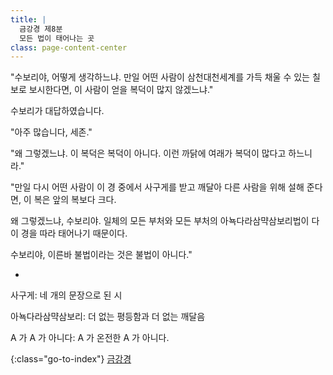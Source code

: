 ```yaml
---
title: |
  금강경 제8분
  모든 법이 태어나는 곳
class: page-content-center
---
```


"수보리야, 어떻게 생각하느냐.
만일 어떤 사람이 삼천대천세계를 가득 채울 수 있는 칠보로 보시한다면,
이 사람이 얻을 복덕이 많지 않겠느냐."

수보리가 대답하였습니다.

"아주 많습니다, 세존."

"왜 그렇겠느냐.
이 복덕은 복덕이 아니다.
이런 까닭에 여래가 복덕이 많다고 하느니라."

"만일 다시 어떤 사람이
이 경 중에서 사구게를 받고 깨달아 다른 사람을 위해 설해 준다면,
이 복은 앞의 복보다 크다.

왜 그렇겠느냐, 수보리야.
일체의 모든 부처와 모든 부처의 아뇩다라삼먁삼보리법이
다 이 경을 따라 태어나기 때문이다.

수보리야, 이른바 불법이라는 것은 불법이 아니다."

*


사구게: 네 개의 문장으로 된 시

아뇩다라삼먁삼보리: 더 없는 평등함과 더 없는 깨달음

A 가 A 가 아니다: A 가 온전한 A 가 아니다.

{:class="go-to-index"}
[금강경](index)